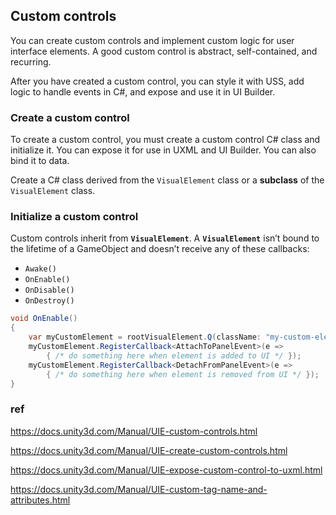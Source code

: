 ## Custom controls
You can create custom controls and implement custom logic for user interface elements. A good custom control is abstract, self-contained, and recurring.

After you have created a custom control, you can style it with USS, add logic to handle events in C#, and expose and use it in UI Builder.


### Create a custom control
To create a custom control, you must create a custom control C# class and initialize it. You can expose it for use in UXML and UI Builder. You can also bind it to data.

Create a C# class derived from the `VisualElement` class or a **subclass** of the `VisualElement` class.

### Initialize a custom control
Custom controls inherit from **`VisualElement`**. A **`VisualElement`** isn’t bound to the lifetime of a GameObject and doesn’t receive any of these callbacks:

-   `Awake()`
-   `OnEnable()`
-   `OnDisable()`
-   `OnDestroy()`





```cs
void OnEnable()
{
    var myCustomElement = rootVisualElement.Q(className: "my-custom-element");
    myCustomElement.RegisterCallback<AttachToPanelEvent>(e =>
        { /* do something here when element is added to UI */ });
    myCustomElement.RegisterCallback<DetachFromPanelEvent>(e =>
        { /* do something here when element is removed from UI */ });
}
```

### ref 
https://docs.unity3d.com/Manual/UIE-custom-controls.html

https://docs.unity3d.com/Manual/UIE-create-custom-controls.html

https://docs.unity3d.com/Manual/UIE-expose-custom-control-to-uxml.html

https://docs.unity3d.com/Manual/UIE-custom-tag-name-and-attributes.html
